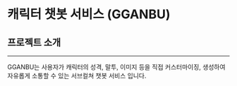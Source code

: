 # 캐릭터 챗봇 서비스 (GGANBU)

## 프로젝트 소개 
---
GGANBU는 사용자가 캐릭터의 성격, 말투, 이미지 등을 직접 커스터마이징, 생성하여 자유롭게 소통할 수 있는 서브컬쳐 챗봇 서비스 입니다.
